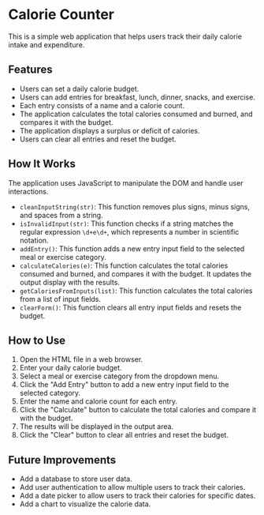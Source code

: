 # Calorie Counter

This is a simple web application that helps users track their daily calorie intake and expenditure.

## Features

- Users can set a daily calorie budget.
- Users can add entries for breakfast, lunch, dinner, snacks, and exercise.
- Each entry consists of a name and a calorie count.
- The application calculates the total calories consumed and burned, and compares it with the budget.
- The application displays a surplus or deficit of calories.
- Users can clear all entries and reset the budget.

## How It Works

The application uses JavaScript to manipulate the DOM and handle user interactions.

- `cleanInputString(str)`: This function removes plus signs, minus signs, and spaces from a string.
- `isInvalidInput(str)`: This function checks if a string matches the regular expression `\d+e\d+`, which represents a number in scientific notation.
- `addEntry()`: This function adds a new entry input field to the selected meal or exercise category.
- `calculateCalories(e)`: This function calculates the total calories consumed and burned, and compares it with the budget. It updates the output display with the results.
- `getCaloriesFromInputs(list)`: This function calculates the total calories from a list of input fields.
- `clearForm()`: This function clears all entry input fields and resets the budget.

## How to Use

1. Open the HTML file in a web browser.
2. Enter your daily calorie budget.
3. Select a meal or exercise category from the dropdown menu.
4. Click the "Add Entry" button to add a new entry input field to the selected category.
5. Enter the name and calorie count for each entry.
6. Click the "Calculate" button to calculate the total calories and compare it with the budget.
7. The results will be displayed in the output area.
8. Click the "Clear" button to clear all entries and reset the budget.

## Future Improvements

- Add a database to store user data.
- Add user authentication to allow multiple users to track their calories.
- Add a date picker to allow users to track their calories for specific dates.
- Add a chart to visualize the calorie data.